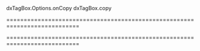 <!--id-->dxTagBox.Options.onCopy<!--/id-->
<!--EventForAction-->dxTagBox.copy<!--/EventForAction-->
===========================================================================
<!--hidden--><!--/hidden-->
===========================================================================

